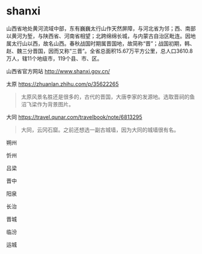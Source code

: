 # shanxi

山西省地处黄河流域中部，东有巍巍太行山作天然屏障，与河北省为邻；西、南部以黄河为堑，与陕西省、河南省相望；北跨绵绵长城，与内蒙古自治区毗连。因地属太行山以西，故名山西。春秋战国时期属晋国地，故简称“晋”；战国初期，韩、赵、魏三分晋国，因而又称“三晋”。全省总面积15.67万平方公里，总人口3610.8万人，辖11个地级市，119个县、市、区。

山西省官方网站 http://www.shanxi.gov.cn/

太原 https://zhuanlan.zhihu.com/p/35622265

> 太原风景名胜还是很多的，古代的晋国，大唐李家的发源地。选取晋祠的鱼沼飞梁作为背景图片。

大同 https://travel.qunar.com/travelbook/note/6813295

> 大同，云冈石窟。之前还想选一副古城墙，因为大同的城墙很有名。

朔州

忻州

吕梁

晋中

阳泉

长治

晋城

临汾

运城